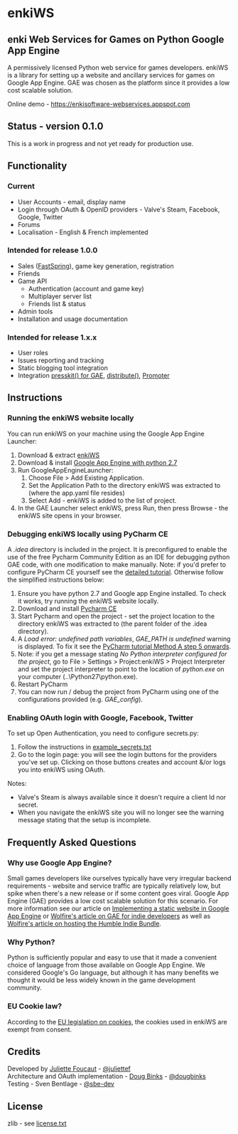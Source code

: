 # enkiWS


## enki Web Services for Games on Python Google App Engine

A permissively licensed Python web service for games developers. enkiWS is a library for setting up a website and ancillary services for games on Google App Engine. GAE was chosen as the platform since it provides a low cost scalable solution.

Online demo - https://enkisoftware-webservices.appspot.com


## Status - version 0.1.0

This is a work in progress and not yet ready for production use.


## Functionality

### Current

* User Accounts - email, display name
* Login through OAuth & OpenID providers - Valve's Steam, Facebook, Google, Twitter
* Forums
* Localisation - English & French implemented

### Intended for release 1.0.0 

* Sales ([FastSpring](http://www.fastspring.com/)), game key generation, registration
* Friends
* Game API
    * Authentication (account and game key)
    * Multiplayer server list
    * Friends list & status
* Admin tools
* Installation and usage documentation

### Intended for  release 1.x.x

* User roles
* Issues reporting and tracking
* Static blogging tool integration
* Integration [presskit() for GAE](http://www.enkisoftware.com/devlogpost-20140123-1-Presskit_for_Google_App_Engine.html), 
[distribute()](https://dodistribute.com/), 
[Promoter](https://www.promoterapp.com/)


## Instructions

### Running the enkiWS website locally

You can run enkiWS on your machine using the Google App Engine Launcher:  

1. Download & extract [enkiWS](https://github.com/juliettef/enkiWS/archive/master.zip)  
1. Download & install [Google App Engine with python 2.7](https://cloud.google.com/appengine/downloads#Google_App_Engine_SDK_for_Python)  
1. Run GoogleAppEngineLauncher:  
    1. Choose File > Add Existing Application.  
    1. Set the Application Path to the directory enkiWS was extracted to (where the app.yaml file resides)  
    1. Select Add - enkiWS is added to the list of project.
1. In the GAE Launcher select enkiWS, press Run, then press Browse - the enkiWS site opens in your browser.  

### Debugging enkiWS locally using PyCharm CE

A *.idea* directory is included in the project. It is preconfigured to enable the use of the free Pycharm Community Edition as an IDE for debugging python GAE code, with one modification to make manually. 
Note: if you'd prefer to configure PyCharm CE yourself see the [detailed tutorial](http://www.enkisoftware.com/devlogpost-20141231-1-Python_Google_App_Engine_debugging_with_PyCharm_CE.html). Otherwise follow the simplified instructions below:

1. Ensure you have python 2.7 and Google app Engine installed. To check it works, try running the enkiWS website locally.  
1. Download and install [Pycharm CE](https://www.jetbrains.com/pycharm/download/)  
1. Start Pycharm and open the project - set the project location to the directory enkiWS was extracted to (the parent folder of the .idea directory).  
1. A *Load error: undefined path variables*, *GAE_PATH is undefined* warning is displayed. To fix it see the [PyCharm tutorial Method A step 5 onwards](http://www.enkisoftware.com/devlogpost-20141231-1-Python_Google_App_Engine_debugging_with_PyCharm_CE.html#pathvariable).
1. Note: if you get a message stating *No Python interpreter configured for the project*, go to File > Settings > Project:enkiWS > Project Interpreter and set the project interpreter to point to the location of *python.exe* on your computer (..\Python27\python.exe).
1. Restart PyCharm
1. You can now run / debug the project from PyCharm using one of the configurations provided (e.g. *GAE_config*).  

### Enabling OAuth login with Google, Facebook, Twitter

To set up Open Authentication, you need to configure secrets.py:  

1. Follow the instructions in [example_secrets.txt](https://github.com/juliettef/enkiWS/blob/master/example_secrets.txt)  
1. Go to the login page: you will see the login buttons for the providers you've set up. Clicking on those buttons creates and account &/or logs you into enkiWS using OAuth.  

Notes:  

 - Valve's Steam is always available since it doesn't require a client Id nor secret.  
 - When you navigate the enkiWS site you will no longer see the warning message stating that the setup is incomplete.  


## Frequently Asked Questions

### Why use Google App Engine?

Small games developers like ourselves typically have very irregular backend requirements - website and service traffic are typically relatively low, but spike when there's a new release or if some content goes viral. Google App Engine (GAE) provides a low cost scalable solution for this scenario. For more information see our article on [Implementing a static website in Google App Engine](http://www.enkisoftware.com/devlogpost-20130823-1-Implementing_a_static_website_in_Google_App_Engine.html) or [Wolfire's article on GAE for indie developers](http://blog.wolfire.com/2009/03/google-app-engine-for-indie-developers/) as well as [Wolfire's article on hosting the Humble Indie Bundle](http://blog.wolfire.com/2010/06/Hosting-the-Humble-Indie-Bundle-on-App-Engine).

### Why Python?

Python is sufficiently popular and easy to use that it made a convenient choice of language from those available on Google App Engine. We considered Google's Go language, but although it has many benefits we thought it would be less widely known in the game development community.

### EU Cookie law?
According to the [EU legislation on cookies](http://ec.europa.eu/ipg/basics/legal/cookies/index_en.htm#section_2), the cookies used in enkiWS are exempt from consent.


## Credits

Developed by [Juliette Foucaut](http://www.enkisoftware.com/about.html#juliette) - [@juliettef](https://github.com/juliettef)  
Architecture and OAuth implementation - [Doug Binks](http://www.enkisoftware.com/about.html#doug) - [@dougbinks](https://github.com/dougbinks)  
Testing - Sven Bentlage - [@sbe-dev](https://github.com/sbe-dev)


## License

zlib - see [license.txt](https://github.com/juliettef/enkiWS/blob/master/license.txt)
